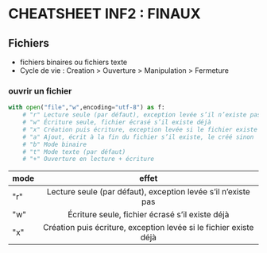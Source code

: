 # CHEATSHEET INF2 : FINAUX

## Fichiers
- fichiers binaires ou fichiers texte
- Cycle de vie : Creation > Ouverture > Manipulation > Fermeture

### ouvrir un fichier
```python
with open("file","w",encoding="utf-8") as f:
    # "r" Lecture seule (par défaut), exception levée s’il n’existe pas
    # "w" Écriture seule, fichier écrasé s’il existe déjà
    # "x" Création puis écriture, exception levée si le fichier existe déjà
    # "a" Ajout, écrit à la fin du fichier s’il existe, le créé sinon
    # "b" Mode binaire
    # "t" Mode texte (par défaut)
    # "+" Ouverture en lecture + écriture
```
| mode      | effet                                                            |
| --------- |:----------------------------------------------------------------:|
| "r"       | Lecture seule (par défaut), exception levée s’il n’existe pas    |
| "w"       | Écriture seule, fichier écrasé s’il existe déjà                  |
| "x"       | Création puis écriture, exception levée si le fichier existe déjà|